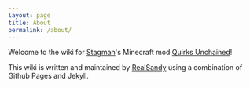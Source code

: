 ```yaml
---
layout: page
title: About
permalink: /about/
---
```


Welcome to the wiki for [Stagman](https://legacy.curseforge.com/members/Stagman/projects)'s Minecraft mod [Quirks Unchained](https://www.curseforge.com/minecraft/mc-mods/quirksunchained)!

This wiki is written and maintained by [RealSandy](https://github.com/realsandy) using a combination of Github Pages and Jekyll.
